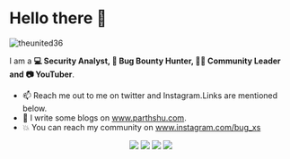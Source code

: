 # Hello there 👋
<p align="left"> <img src="https://komarev.com/ghpvc/?username=theunited36" alt="theunited36" /> </p>

I am a **💻 Security Analyst, 🏹 Bug Bounty Hunter, 🐱‍👤 Community Leader and 📷 YouTuber**.
- 📫 Reach me out to me on twitter and Instagram.Links are mentioned below.
- 👦 I write some blogs on www.parthshu.com.
- 💥 You can reach my community on www.instagram.com/bug_xs


<p align="center">
<a href= "https://www.instagram.com/0xParth/"><img src="https://img.icons8.com/material-outlined/30/000000/instagram.png"/></a>
<a href= "https://www.linkedin.com/in/parthshu18/"><img src="https://img.icons8.com/material-outlined/30/000000/linkedin.png"/></a>
<a href= "https://twitter.com/0xParth"><img src="https://img.icons8.com/material-outlined/30/000000/twitter.png"/></a>
<a href= "https://www.partshu.com"><img src="https://img.icons8.com/material-outlined/27/000000/geography.png"/></a>
</p>

